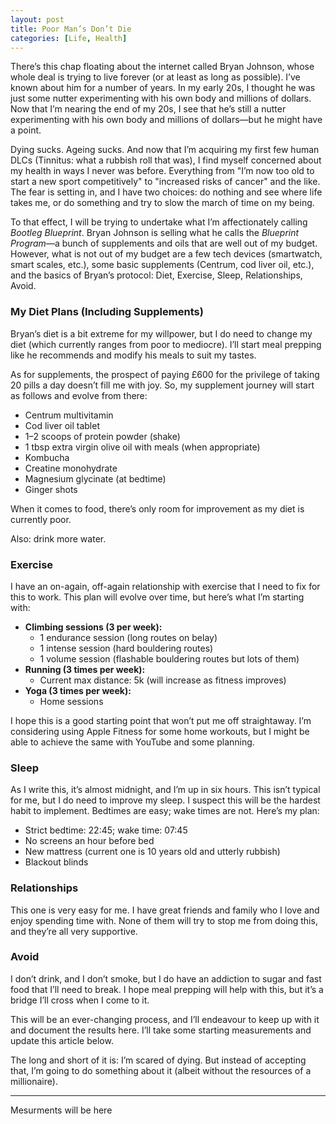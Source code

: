 ```yaml
---
layout: post
title: Poor Man’s Don’t Die
categories: [Life, Health]
---
```


There’s this chap floating about the internet called Bryan Johnson, whose whole deal is trying to live forever (or at least as long as possible). I’ve known about him for a number of years. In my early 20s, I thought he was just some nutter experimenting with his own body and millions of dollars. Now that I’m nearing the end of my 20s, I see that he’s still a nutter experimenting with his own body and millions of dollars—but he might have a point.

Dying sucks. Ageing sucks. And now that I’m acquiring my first few human DLCs (Tinnitus: what a rubbish roll that was), I find myself concerned about my health in ways I never was before. Everything from "I’m now too old to start a new sport competitively" to "increased risks of cancer" and the like. The fear is setting in, and I have two choices: do nothing and see where life takes me, or do something and try to slow the march of time on my being.

To that effect, I will be trying to undertake what I’m affectionately calling *Bootleg Blueprint*. Bryan Johnson is selling what he calls the *Blueprint Program*—a bunch of supplements and oils that are well out of my budget. However, what is not out of my budget are a few tech devices (smartwatch, smart scales, etc.), some basic supplements (Centrum, cod liver oil, etc.), and the basics of Bryan’s protocol: Diet, Exercise, Sleep, Relationships, Avoid.

### My Diet Plans (Including Supplements)

Bryan’s diet is a bit extreme for my willpower, but I do need to change my diet (which currently ranges from poor to mediocre). I’ll start meal prepping like he recommends and modify his meals to suit my tastes.

As for supplements, the prospect of paying £600 for the privilege of taking 20 pills a day doesn’t fill me with joy. So, my supplement journey will start as follows and evolve from there:

- Centrum multivitamin  
- Cod liver oil tablet  
- 1–2 scoops of protein powder (shake)  
- 1 tbsp extra virgin olive oil with meals (when appropriate)  
- Kombucha  
- Creatine monohydrate  
- Magnesium glycinate (at bedtime)  
- Ginger shots  

When it comes to food, there’s only room for improvement as my diet is currently poor.  

Also: drink more water.

### Exercise

I have an on-again, off-again relationship with exercise that I need to fix for this to work. This plan will evolve over time, but here’s what I’m starting with:

- **Climbing sessions (3 per week):**  
  - 1 endurance session (long routes on belay)  
  - 1 intense session (hard bouldering routes)  
  - 1 volume session (flashable bouldering routes but lots of them)  
- **Running (3 times per week):**  
  - Current max distance: 5k (will increase as fitness improves)  
- **Yoga (3 times per week):**  
  - Home sessions  

I hope this is a good starting point that won’t put me off straightaway. I’m considering using Apple Fitness for some home workouts, but I might be able to achieve the same with YouTube and some planning.

### Sleep

As I write this, it’s almost midnight, and I’m up in six hours. This isn’t typical for me, but I do need to improve my sleep. I suspect this will be the hardest habit to implement. Bedtimes are easy; wake times are not. Here’s my plan:

- Strict bedtime: 22:45; wake time: 07:45  
- No screens an hour before bed  
- New mattress (current one is 10 years old and utterly rubbish)  
- Blackout blinds  

### Relationships

This one is very easy for me. I have great friends and family who I love and enjoy spending time with. None of them will try to stop me from doing this, and they’re all very supportive.

### Avoid

I don’t drink, and I don’t smoke, but I do have an addiction to sugar and fast food that I’ll need to break. I hope meal prepping will help with this, but it’s a bridge I’ll cross when I come to it.


This will be an ever-changing process, and I’ll endeavour to keep up with it and document the results here. I’ll take some starting measurements and update this article below.  

The long and short of it is: I’m scared of dying. But instead of accepting that, I’m going to do something about it (albeit without the resources of a millionaire).

---

Mesurments will be here 




